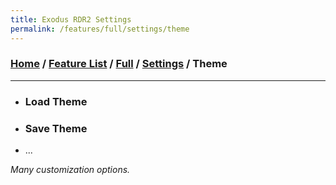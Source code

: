 ```yaml
---
title: Exodus RDR2 Settings
permalink: /features/full/settings/theme
---
```

### [Home](/) / [Feature List](/features) / [Full](/features/full) / [Settings](/features/full/settings) / Theme
---
- ### Load Theme
- ### Save Theme
- ...

*Many customization options.*

